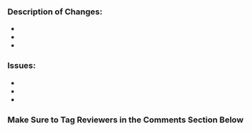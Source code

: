 ### Description of Changes:

- 
-
-

### Issues:

- 
-
-

### Make Sure to Tag Reviewers in the Comments Section Below
